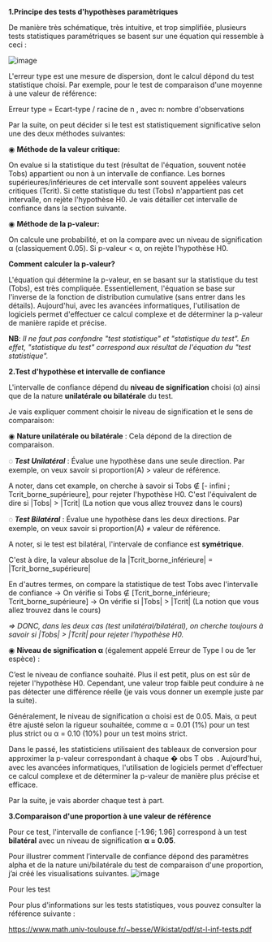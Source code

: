 **1.Principe des tests d'hypothèses paramètriques**

De manière très schématique, très intuitive, et trop simplifiée, plusieurs tests statistiques paramétriques se basent sur une équation qui ressemble à ceci :

![image](https://github.com/fahmismaoui/statspic/assets/64672385/70f603b4-7ef3-475e-9d1f-f5ecc284e1a3)

L'erreur type est une mesure de dispersion, dont le calcul dépond du test statistique choisi. Par exemple, pour le test de comparaison d'une moyenne à une valeur de référence: 

Erreur type = Ecart-type / racine de n , avec n: nombre d'observations

Par la suite, on peut décider si le test est statistiquement significative selon une des deux méthodes suivantes:

◉ **Méthode de la valeur critique:** 

On evalue si la statistique du test (résultat de l'équation, souvent notée Tobs) appartient ou non à un intervalle de confiance. Les bornes supérieures/inférieures de cet intervalle sont souvent appelées valeurs critiques (Tcrit). Si cette statistique du test (Tobs) n'appartient pas cet intervalle, on rejète l'hypothèse H0. Je vais détailler cet intervalle de confiance dans la section suivante.

◉ **Méthode de la p-valeur:** 

On calcule une probabilité, et on la compare avec un niveau de signification α (classiquement 0.05). Si p-valeur < α, on rejète l'hypothèse H0. 

__**Comment calculer la p-valeur?**__

L'équation qui détermine la p-valeur, en se basant sur la statistique du test (Tobs), est très compliquée. Essentiellement, l'équation se base sur l'inverse de la fonction de distribution cumulative (sans entrer dans les détails). Aujourd'hui, avec les avancées informatiques, l'utilisation de logiciels permet d'effectuer ce calcul complexe et de déterminer la p-valeur de manière rapide et précise.


**NB**: *Il ne faut pas confondre "test statistique" et "statistique du test". En effet, "statistique du test" correspond aux résultat de l'équation du "test statistique".*

**2.Test d'hypothèse et intervalle de confiance**

L'intervalle de confiance dépend du __niveau de signification__ choisi (α) ainsi que de la nature __unilatérale ou bilatérale__ du test. 

Je vais expliquer comment choisir le niveau de signification et le sens de comparaison:

◉ __**Nature unilatérale ou bilatérale**__ : Cela dépond de la direction de comparaison.

◌ _**Test Unilatéral**_ : Évalue une hypothèse dans une seule direction. Par exemple, on veux savoir si proportion(A) > valeur de référence.

A noter, dans cet example, on cherche à savoir si Tobs ∉ [- infini ; Tcrit_borne_supérieure], pour rejeter l'hypothèse H0. C'est l'équivalent de dire si |Tobs| > |Tcrit| (La notion que vous allez trouvez dans le cours)

◌ _**Test Bilatéral**_ : Évalue une hypothèse dans les deux directions. Par exemple, on veux savoir si proportion(A) ≠ valeur de référence.

A noter, si le test est bilatéral, l'intervale de confiance est **symétrique**.

C'est à dire, la valeur absolue de la |Tcrit_borne_inférieure| = |Tcrit_borne_supérieure| 

En d'autres termes, on compare la statistique de test Tobs avec l'intervalle de confiance -> On vérifie si Tobs ∉ [Tcrit_borne_inférieure; Tcrit_borne_supérieure] -> On vérifie si |Tobs| > |Tcrit| (La notion que vous allez trouvez dans le cours)

*=> DONC, dans les deux cas (test unilatéral/bilatéral), on cherche toujours à savoir si |Tobs| > |Tcrit| pour rejeter l'hypothèse H0.*

◉ __**Niveau de signification α**__ (également appelé Erreur de Type I ou de 1er espèce) : 

C’est le niveau de confiance souhaité. Plus il est petit, plus on est sûr de rejeter l'hypothèse H0. Cependant, une valeur trop faible peut conduire à ne pas détecter une différence réelle (je vais vous donner un exemple juste par la suite). 

Généralement, le niveau de signification α choisi est de 0.05. Mais, α peut être ajusté selon la rigueur souhaitée, comme α = 0.01 (1%) pour un test plus strict ou α = 0.10 (10%) pour un test moins strict.

Dans le passé, les statisticiens utilisaient des tableaux de conversion pour approximer la p-valeur correspondant à chaque 
�
obs
T 
obs
​
 . Aujourd'hui, avec les avancées informatiques, l'utilisation de logiciels permet d'effectuer ce calcul complexe et de déterminer la p-valeur de manière plus précise et efficace.

Par la suite, je vais aborder chaque test à part.


**3.Comparaison d'une proportion à une valeur de référence**

Pour ce test, l'intervalle de confiance [-1.96; 1.96] correspond à un test __bilatéral__ avec un niveau de signification __α = 0.05__.

Pour illustrer comment l’intervalle de confiance dépond des paramètres alpha et de la nature uni/bilatérale du test de comparaison d'une proportion, j’ai créé les visualisations suivantes.
![image](https://github.com/fahmismaoui/statspic/assets/64672385/42fb152e-6c28-4aa9-87fb-b92c2200bc53)

Pour les test




Pour plus d'informations sur les tests statistiques, vous pouvez consulter la référence suivante : 

https://www.math.univ-toulouse.fr/~besse/Wikistat/pdf/st-l-inf-tests.pdf

